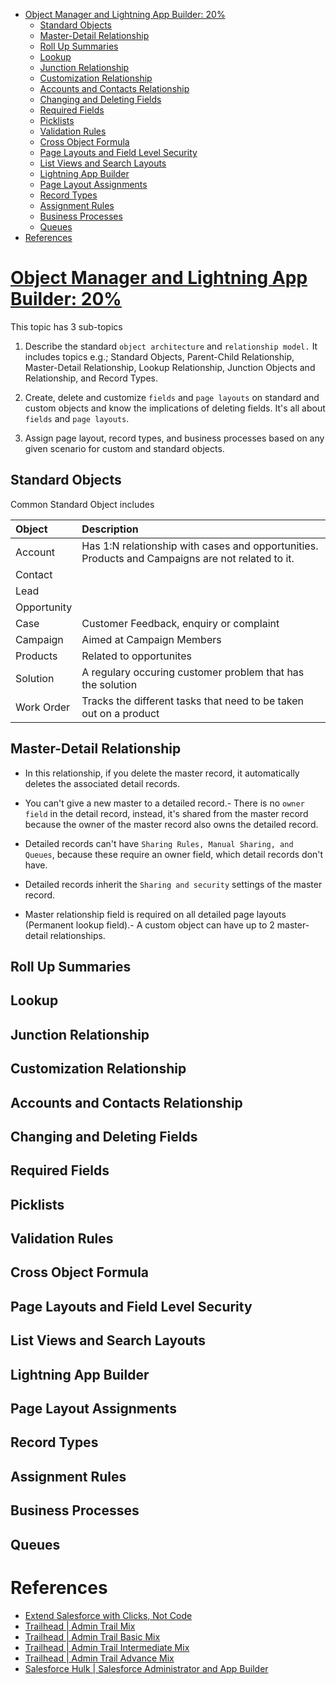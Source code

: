 - [Object Manager and Lightning App Builder: 20%](#object-manager-and-lightning-app-builder-20)
  - [Standard Objects](#standard-objects)
  - [Master-Detail Relationship](#master-detail-relationship)
  - [Roll Up Summaries](#roll-up-summaries)
  - [Lookup](#lookup)
  - [Junction Relationship](#junction-relationship)
  - [Customization Relationship](#customization-relationship)
  - [Accounts and Contacts Relationship](#accounts-and-contacts-relationship)
  - [Changing and Deleting Fields](#changing-and-deleting-fields)
  - [Required Fields](#required-fields)
  - [Picklists](#picklists)
  - [Validation Rules](#validation-rules)
  - [Cross Object Formula](#cross-object-formula)
  - [Page Layouts and Field Level Security](#page-layouts-and-field-level-security)
  - [List Views and Search Layouts](#list-views-and-search-layouts)
  - [Lightning App Builder](#lightning-app-builder)
  - [Page Layout Assignments](#page-layout-assignments)
  - [Record Types](#record-types)
  - [Assignment Rules](#assignment-rules)
  - [Business Processes](#business-processes)
  - [Queues](#queues)
- [References](#references)

# [Object Manager and Lightning App Builder: 20%](https://www.youtube.com/playlist?list=PL8O9iwxpgTOIX5bsk7Lg5HNIPfunN5hdQ)

This topic has 3 sub-topics

1. Describe the standard `object architecture` and `relationship model.` It includes topics e.g.; Standard Objects, Parent-Child Relationship, Master-Detail Relationship, Lookup Relationship, Junction Objects and Relationship, and Record Types.

2. Create, delete and customize `fields` and `page layouts` on standard and custom objects and know the implications of deleting fields. It's all about `fields` and `page layouts`.

3. Assign page layout, record types, and business processes based on any given scenario for custom and standard objects.

## Standard Objects

Common Standard Object includes

| Object      | Description                                                                                      |
| :---------- | :----------------------------------------------------------------------------------------------- |
| Account     | Has 1:N relationship with cases and opportunities. Products and Campaigns are not related to it. |
| Contact     |                                                                                                  |
| Lead        |                                                                                                  |
| Opportunity |                                                                                                  |
| Case        | Customer Feedback, enquiry or complaint                                                          |
| Campaign    | Aimed at Campaign Members                                                                    |
| Products    | Related to opportunites                                                                          |
| Solution    | A regulary occuring customer problem that has the solution                                       |
| Work Order  | Tracks the different tasks that need to be taken out on a product                                |


## Master-Detail Relationship

- In this relationship, if you delete the master record, it automatically deletes the associated detail records.
  
- You can't give a new master to a detailed record.- There is no `owner field` in the detail record, instead, it's shared from the master record because the owner of the master record also owns the detailed record.

- Detailed records can't have `Sharing Rules, Manual Sharing, and Queues`, because these require an owner field, which detail records don't have.
  
- Detailed records inherit the `Sharing and security` settings of the master record.
  
- Master relationship field is required on all detailed page layouts (Permanent lookup field).- A custom object can have up to 2 master-detail relationships.

## Roll Up Summaries

## Lookup

## Junction Relationship

## Customization Relationship

## Accounts and Contacts Relationship

## Changing and Deleting Fields

## Required Fields

## Picklists

## Validation Rules

## Cross Object Formula

## Page Layouts and Field Level Security

## List Views and Search Layouts

## Lightning App Builder

## Page Layout Assignments

## Record Types

## Assignment Rules

## Business Processes

## Queues



# References

- [Extend Salesforce with Clicks, Not Code](https://help.salesforce.com/s/articleView?id=sf.extend_click_intro.htm&type=5)
- [Trailhead | Admin Trail Mix](https://trailhead.salesforce.com/en/users/strailhead/trailmixes/prepare-for-your-salesforce-administrator-credential)
- [Trailhead | Admin Trail Basic Mix](https://trailhead.salesforce.com/en/content/learn/trails/force_com_admin_beginner)
- [Trailhead | Admin Trail Intermediate Mix](https://trailhead.salesforce.com/en/content/learn/trails/force_com_admin_intermediate)
- [Trailhead | Admin Trail Advance Mix](https://trailhead.salesforce.com/en/content/learn/trails/force_com_admin_advanced)
- [Salesforce Hulk | Salesforce Administrator and App Builder](https://www.youtube.com/playlist?list=PLWgzSrReOBh4P7kQyCJVH7mdmCWw0HXfi)

